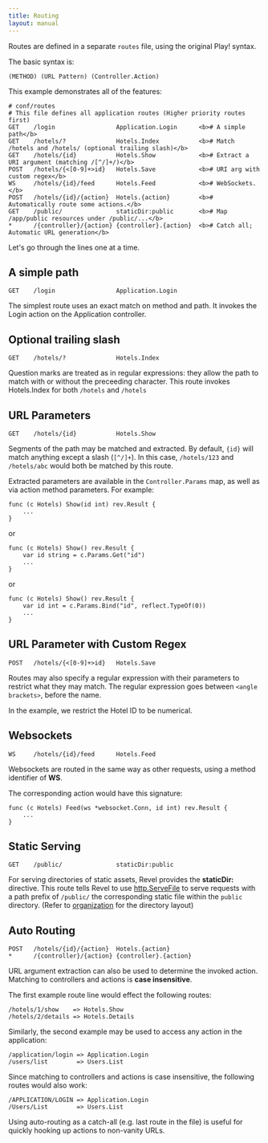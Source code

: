 ```yaml
---
title: Routing
layout: manual
---
```


Routes are defined in a separate `routes` file, using the original Play! syntax.

The basic syntax is:

	(METHOD) (URL Pattern) (Controller.Action)

This example demonstrates all of the features:

	# conf/routes
	# This file defines all application routes (Higher priority routes first)
	GET    /login                 Application.Login      <b># A simple path</b>
	GET    /hotels/?              Hotels.Index           <b># Match /hotels and /hotels/ (optional trailing slash)</b>
	GET    /hotels/{id}           Hotels.Show            <b># Extract a URI argument (matching /[^/]+/)</b>
	POST   /hotels/{<[0-9]+>id}   Hotels.Save            <b># URI arg with custom regex</b>
	WS     /hotels/{id}/feed      Hotels.Feed            <b># WebSockets.</b>
	POST   /hotels/{id}/{action}  Hotels.{action}        <b># Automatically route some actions.</b>
	GET    /public/               staticDir:public       <b># Map /app/public resources under /public/...</b>
	*      /{controller}/{action} {controller}.{action}  <b># Catch all; Automatic URL generation</b>

Let's go through the lines one at a time.

## A simple path

	GET    /login                 Application.Login

The simplest route uses an exact match on method and path.  It invokes the Login
action on the Application controller.

## Optional trailing slash

	GET    /hotels/?              Hotels.Index

Question marks are treated as in regular expressions: they allow the path to
match with or without the preceeding character.  This route invokes Hotels.Index
for both `/hotels` and `/hotels`

## URL Parameters

	GET    /hotels/{id}           Hotels.Show

Segments of the path may be matched and extracted.  By default, `{id}` will
match anything except a slash (`[^/]+`).  In this case, `/hotels/123` and
`/hotels/abc` would both be matched by this route.

Extracted parameters are available in the `Controller.Params` map, as well as
via action method parameters.  For example:

	func (c Hotels) Show(id int) rev.Result {
		...
	}

or

	func (c Hotels) Show() rev.Result {
		var id string = c.Params.Get("id")
		...
	}

or

	func (c Hotels) Show() rev.Result {
		var id int = c.Params.Bind("id", reflect.TypeOf(0))
		...
	}

## URL Parameter with Custom Regex

	POST   /hotels/{<[0-9]+>id}   Hotels.Save

Routes may also specify a regular expression with their parameters to restrict
what they may match.  The regular expression goes between `<angle brackets>`, before the
name.

In the example, we restrict the Hotel ID to be numerical.

## Websockets

	WS     /hotels/{id}/feed      Hotels.Feed

Websockets are routed in the same way as other requests, using a method
identifier of **WS**.

The corresponding action would have this signature:

	func (c Hotels) Feed(ws *websocket.Conn, id int) rev.Result {
		...
	}

## Static Serving

	GET    /public/               staticDir:public

For serving directories of static assets, Revel provides the **staticDir:**
directive.  This route tells Revel to use
[http.ServeFile](http://www.golang.org/pkg/net/http/#ServeFile) to serve
requests with a path prefix of `/public/` the corresponding static file within
the `public` directory.  (Refer to [organization](organization.html) for the
directory layout)

## Auto Routing

	POST   /hotels/{id}/{action}  Hotels.{action}
	*      /{controller}/{action} {controller}.{action}

URL argument extraction can also be used to determine the invoked action.
Matching to controllers and actions is **case insensitive**.

The first example route line would effect the following routes:

	/hotels/1/show    => Hotels.Show
	/hotels/2/details => Hotels.Details

Similarly, the second example may be used to access any action in the
application:

	/application/login => Application.Login
	/users/list        => Users.List

Since matching to controllers and actions is case insensitive, the following
routes would also work:

	/APPLICATION/LOGIN => Application.Login
	/Users/List        => Users.List

Using auto-routing as a catch-all (e.g. last route in the file) is useful for
quickly hooking up actions to non-vanity URLs.

